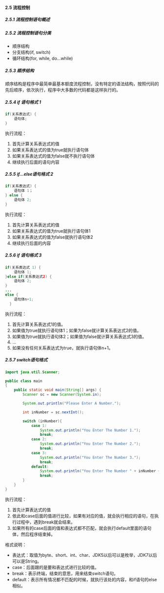#### 2.5 流程控制

##### 2.5.1 流程控制语句概述

##### 2.5.2 流程控制语句分类

- 顺序结构
- 分支结构(if, switch)
- 循环结构(for, while, do...while)

##### 2.5.3 顺序结构

顺序结构是程序中最简单最基本额度流程控制，没有特定的语法结构，按照代码的先后顺序，依次执行，程序中大多数的代码都是这样执行的。

##### 2.5.4 if 语句格式 1

```java
if(关系表达式) {
    语句体;
}
```

执行流程：

1. 首先计算关系表达式的值
2. 如果关系表达式的值为true就执行语句体
3. 如果关系表达式的值为false就不执行语句体
4. 继续执行后面的语句内容

##### 2.5.5 if...else语句格式 2

```java
if(关系表达式) {
    语句体 1；
} else {
    语句体 2;
}
```

执行流程：

1. 首先计算关系表达式的值
2. 如果关系表达式的值为true就执行语句体1
3. 如果关系表达式的值为false就执行语句体2
4. 继续执行后面的内容

##### 2.5.6 if 语句格式 3

```java
if(关系表达式 1) {
    语句体 1;
}else if(关系表达式2) {
    语句体 2;
}
...
else {
    语句体n+1;
  }
```

执行流程：

1. 首先计算关系表达式1的值。
2. 如果值为true就执行语句体1；如果为false就计算关系表达式2的值。
3. 如果值为true就执行语句体2；如果值为false就计算关系表达式3的值。
4. ...
5. 如果没有任何关系表达式为true，就执行语句体n+1。

##### 2.5.7 switch语句格式

```java
import java.util.Scanner;

public class main
{
    public static void main(String[] args) {
        Scanner sc = new Scanner(System.in);

        System.out.println("Please Enter A Number.");

        int inNumber = sc.nextInt();

        switch (inNumber){
            case 1:
                System.out.println("You Enter The Number 1.");
                break;
            case 2:
                System.out.println("You Enter The Number 2.");
                break;
            case 3:
                System.out.println("You Enter The Number 3.");
                break;
            default:
                System.out.println("You Enter The Number " + inNumber + ".");
                break;
        }
    }
}
```

执行流程：

1. 首先计算表达式的值
2. 依此和case后面的值进行比较，如果有对应的值，就会执行相应的语句，在执行过程中，遇到break就会结束。
3. 如果所有的case后面的值和表达式都不匹配，就会执行default里面的语句体，然后程序结束掉。

格式说明：

- 表达式：取值为byte、short、int、char、JDK5以后可以是枚举，JDK7以后可以是String。
- case：后面跟的是要和表达式进行比较的值。
- break：表示终端，结束的意思，用来结束switch语句。
- default：表示所有情况都不匹配的时候，就执行该处的内容，和if语句的else相似。

